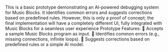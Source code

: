 This is a basic prototype demonstrating an AI-powered debugging system for Music Blocks. It identifies common errors and suggests corrections based on predefined rules. 
However, this is only a proof of concept; the final implementation will have a completely different UI, fully integrated with Music Blocks for a seamless user experience
Prototype Features:
🔹 Accepts a sample Music Blocks program as input.
🔹 Identifies common errors (e.g., missing connections, infinite loops).
🔹 Suggests corrections based on predefined rules or a simple AI model.

